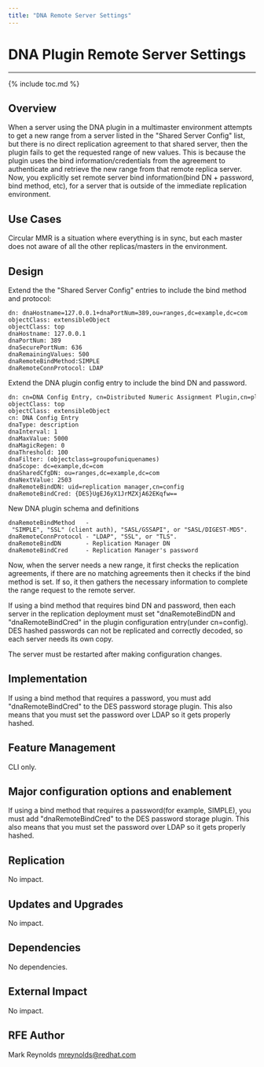 ```yaml
---
title: "DNA Remote Server Settings"
---
```


# DNA Plugin Remote Server Settings
---------------------------------

{% include toc.md %}

Overview
--------

When a server using the DNA plugin in a multimaster environment attempts to get a new range from a server listed in the "Shared Server Config" list, but there is no direct replication agreement to that shared server, then the plugin fails to get the requested range of new values. This is because the plugin uses the bind information/credentials from the agreement to authenticate and retrieve the new range from that remote replica server. Now, you explicitly set remote server bind information(bind DN + password, bind method, etc), for a server that is outside of the immediate replication environment.

Use Cases
---------

Circular MMR is a situation where everything is in sync, but each master does not aware of all the other replicas/masters in the environment.

Design
------

Extend the the "Shared Server Config" entries to include the bind method and protocol:

    dn: dnaHostname=127.0.0.1+dnaPortNum=389,ou=ranges,dc=example,dc=com
    objectClass: extensibleObject
    objectClass: top
    dnaHostname: 127.0.0.1
    dnaPortNum: 389
    dnaSecurePortNum: 636
    dnaRemainingValues: 500
    dnaRemoteBindMethod:SIMPLE
    dnaRemoteConnProtocol: LDAP

Extend the DNA plugin config entry to include the bind DN and password.

    dn: cn=DNA Config Entry, cn=Distributed Numeric Assignment Plugin,cn=plugins,cn=config
    objectClass: top
    objectClass: extensibleObject
    cn: DNA Config Entry
    dnaType: description
    dnaInterval: 1
    dnaMaxValue: 5000
    dnaMagicRegen: 0
    dnaThreshold: 100
    dnaFilter: (objectclass=groupofuniquenames)
    dnaScope: dc=example,dc=com
    dnaSharedCfgDN: ou=ranges,dc=example,dc=com
    dnaNextValue: 2503
    dnaRemoteBindDN: uid=replication manager,cn=config
    dnaRemoteBindCred: {DES}UgEJ6yX1JrMZXjA62EKqfw==

New DNA plugin schema and definitions

    dnaRemoteBindMethod   - "SIMPLE", "SSL" (client auth), "SASL/GSSAPI", or "SASL/DIGEST-MD5".
    dnaRemoteConnProtocol - "LDAP", "SSL", or "TLS".
    dnaRemoteBindDN       - Replication Manager DN
    dnaRemoteBindCred     - Replication Manager's password

Now, when the server needs a new range, it first checks the replication agreements, if there are no matching agreements then it checks if the bind method is set. If so, it then gathers the necessary information to complete the range request to the remote server.

If using a bind method that requires bind DN and password, then each server in the replication deployment must set "dnaRemoteBindDN and "dnaRemoteBindCred" in the plugin configuration entry(under cn=config). DES hashed passwords can not be replicated and correctly decoded, so each server needs its own copy.

The server must be restarted after making configuration changes.

Implementation
--------------

If using a bind method that requires a password, you must add "dnaRemoteBindCred" to the DES password storage plugin. This also means that you must set the password over LDAP so it gets properly hashed.

Feature Management
-----------------

CLI only.

Major configuration options and enablement
------------------------------------------

If using a bind method that requires a password(for example, SIMPLE), you must add "dnaRemoteBindCred" to the DES password storage plugin. This also means that you must set the password over LDAP so it gets properly hashed.

Replication
-----------

No impact.

Updates and Upgrades
--------------------

No impact.

Dependencies
------------

No dependencies.

External Impact
---------------

No impact.

RFE Author
----------

Mark Reynolds <mreynolds@redhat.com>

